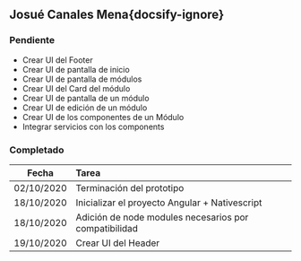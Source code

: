 ## Josué Canales Mena{docsify-ignore}

### Pendiente
* Crear UI del Footer
* Crear UI de pantalla de inicio
* Crear UI de pantalla de módulos
* Crear UI del Card del módulo
* Crear UI de pantalla de un módulo
* Crear UI de edición de un módulo
* Crear UI de los componentes de un Módulo
* Integrar servicios con los components

### Completado
| Fecha | Tarea | 
| :---: | :--- |
| 02/10/2020 | Terminación del prototipo |
| 18/10/2020 | Inicializar el proyecto Angular + Nativescript |
| 18/10/2020 | Adición de node modules necesarios por compatibilidad |
| 19/10/2020 | Crear UI del Header |
